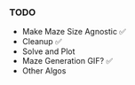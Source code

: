### TODO
- Make Maze Size Agnostic ✅
- Cleanup ✅
- Solve and Plot
- Maze Generation GIF? ✅
- Other Algos
